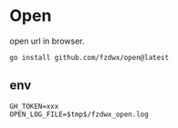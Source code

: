 # Open

open url in browser.

```shell
go install github.com/fzdwx/open@latest 
```

## env

```
GH_TOKEN=xxx
OPEN_LOG_FILE=$tmp$/fzdwx_open.log
```